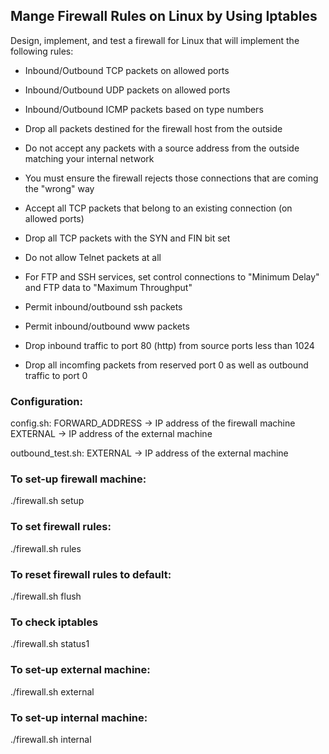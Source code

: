 ## Mange Firewall Rules on Linux by Using Iptables

Design, implement, and test a firewall for Linux that will implement the following rules:
- Inbound/Outbound TCP packets on allowed ports
- Inbound/Outbound UDP packets on allowed ports
- Inbound/Outbound ICMP packets based on type numbers
- Drop all packets destined for the firewall host from the outside
- Do not accept any packets with a source address from the outside matching your internal network
- You must ensure the firewall rejects those connections that are coming the "wrong" way
- Accept all TCP packets that belong to an existing connection (on allowed ports)
- Drop all TCP packets with the SYN and FIN bit set
- Do not allow Telnet packets at all
- For FTP and SSH services, set control connections to "Minimum Delay" and FTP data to "Maximum Throughput"

- Permit inbound/outbound ssh packets
- Permit inbound/outbound www packets
- Drop inbound traffic to port 80 (http) from source ports less than 1024
- Drop all incomfing packets from reserved port 0 as well as outbound traffic to port 0

### Configuration:
config.sh:
FORWARD_ADDRESS -> IP address of the firewall machine
EXTERNAL -> IP address of the external machine

outbound_test.sh:
EXTERNAL -> IP address of the external machine

### To set-up firewall machine:
./firewall.sh setup

### To set firewall rules:
./firewall.sh rules

### To reset firewall rules to default:
./firewall.sh flush

### To check iptables
./firewall.sh status1

### To set-up external machine:
./firewall.sh external

### To set-up internal machine:
./firewall.sh internal
